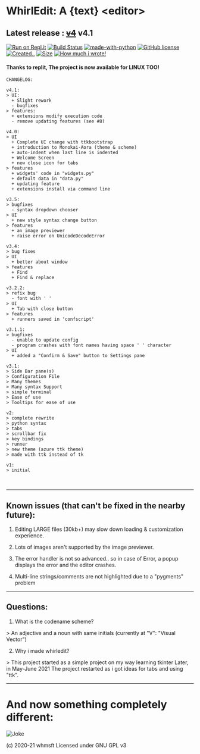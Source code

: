 # WhirlEdit: A {text} \<editor\>

## Latest release : ~~[v4](https://github.com/Whirlpool-Programmer/WhirlEdit/releases/tag/v4)~~ v4.1

[![Run on Repl.it](https://repl.it/badge/github/Whmsft/WhirlEdit)](https://repl.it/github/whirlpool-programmer/WhirlEdit)
[![Build Status](https://github.com/whmsft/whirledit/actions/workflows/python-app.yml/badge.svg)](https://github.com/whmsft/whirledit/actions/workflows/python-app.yml)
[![made-with-python](https://img.shields.io/badge/Made%20with-Python-1f425f.svg)](https://www.python.org/)
[![GitHub license](https://img.shields.io/github/license/Whmsft/whirledit.svg)](https://github.com/whirlpool-programmer/whirledit/blob/master/LICENSE)
[![Created..](https://badges.pufler.dev/created/Whmsft/Whirledit)]() 
[![Size](https://shields.io/github/repo-size/Whmsft/whirledit)]()
[![How much i wrote!](https://shields.io/tokei/lines/github/whmsft/whirledit)]()

#### Thanks to replit, The project is now available for LINUX TOO!

```
CHANGELOG:

v4.1:
> UI:
  + Slight rework
  - bugfixes
> features:
  + extensions modify execution code
  - remove updating features (see #8)

v4.0:
> UI
  + Complete UI change with ttkbootstrap
  + introduction to Monokai-Aora (theme & scheme)
  + auto-indent when last line is indented
  + Welcome Screen
  + new close icon for tabs
> features
  + widgets' code in "widgets.py"
  + default data in "data.py"
  + updating feature
  + extensions install via command line

v3.5:
> bugfixes
  - syntax dropdown chooser
> UI
  + new style syntax change button
> features
  + an image previewer
  + raise error on UnicodeDecodeError
 
v3.4:
> bug fixes
> UI
  + better about window
> features
  + Find
  + Find & replace

v3.2.2:
> refix bug
  - font with ' '
> UI
  + Tab with close button
> features
  + runners saved in 'confscript'

v3.1.1:
> bugfixes
  - unable to update config
  - program crashes with font names having space ' ' character
> UI
  + added a "Confirm & Save" button to Settings pane

v3.1:
> Side Bar pane(s)
> Configuration File
> Many themes
> Many syntax Support
> simple terminal
> Ease of use 
> Tooltips for ease of use

v2:
> complete rewrite
> python syntax
> tabs
> scrollbar fix
> key bindings
> runner
> new theme (azure ttk theme)
> made with ttk instead of tk

v1:
> initial
```
<br>
<hr>

## Known issues (that can't be fixed in the nearby future):

1. Editing LARGE files (30kb+) may slow down loading & customization experience.

2. Lots of images aren't supported by the image previewer.

3. The error handler is not so advanced.. so in case of Error, a popup displays the error and the editor crashes.

4. Multi-line strings/comments are not highlighted due to a "pygments" problem

<hr>

## Questions:

1. What is the codename scheme?

\> An adjective and a noun with same initials (currently at "V": "Visual Vector")

2. Why i made whirledit?

\> This project started as a simple project on my way learning tkinter Later, in May-June 2021 The project restarted as i got ideas for tabs and using "ttk".

<hr>

# And now something completely different:

![Joke](https://readme-jokes.vercel.app/api)

(c) 2020-21 whmsft 
Licensed under GNU GPL v3
